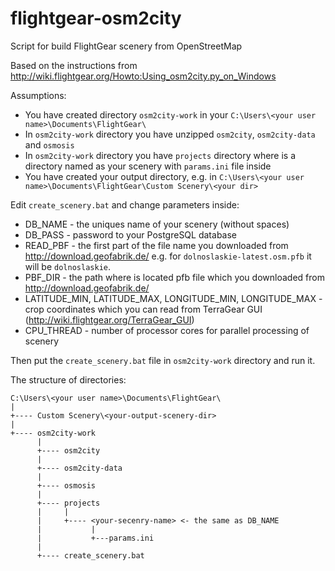 # flightgear-osm2city
Script for build FlightGear scenery from OpenStreetMap

Based on the instructions from http://wiki.flightgear.org/Howto:Using_osm2city.py_on_Windows

Assumptions:
* You have created directory `osm2city-work` in your `C:\Users\<your user name>\Documents\FlightGear\`
* In `osm2city-work` directory you have unzipped `osm2city`, `osm2city-data` and `osmosis`
* In `osm2city-work` directory you have `projects` directory where is a directory named as your scenery with `params.ini` file inside
* You have created your output directory, e.g. in `C:\Users\<your user name>\Documents\FlightGear\Custom Scenery\<your dir>`

Edit `create_scenery.bat` and change parameters inside:
* DB_NAME - the uniques name of your scenery (without spaces)
* DB_PASS - password to your PostgreSQL database
* READ_PBF - the first part of the file name you downloaded from http://download.geofabrik.de/ e.g. for `dolnoslaskie-latest.osm.pfb` it will be `dolnoslaskie`.
* PBF_DIR - the path where is located pfb file which you downloaded from http://download.geofabrik.de/
* LATITUDE_MIN, LATITUDE_MAX, LONGITUDE_MIN, LONGITUDE_MAX - crop coordinates which you can read from TerraGear GUI (http://wiki.flightgear.org/TerraGear_GUI)
* CPU_THREAD - number of processor cores for parallel processing of scenery

Then put the `create_scenery.bat` file in `osm2city-work` directory and run it.

The structure of directories:
```
C:\Users\<your user name>\Documents\FlightGear\
|
+---- Custom Scenery\<your-output-scenery-dir>
|
+---- osm2city-work
      |
      +---- osm2city
      |
      +---- osm2city-data
      |
      +---- osmosis
      |
      +---- projects
      |     |
      |     +---- <your-secenry-name> <- the same as DB_NAME
      |           |
      |           +---params.ini
      |
      +---- create_scenery.bat
```

